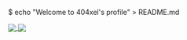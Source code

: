 $ echo "Welcome to 404xel's profile" > README.md

<p>
  <a href="https://github.com/anuraghazra/github-readme-stats">
    <img align="center" src="https://github-readme-stats.vercel.app/api?username=404xel&show_icons=true&theme=github_dark" />
  </a>
  <a href="https://github.com/anuraghazra/convoychat">
    <img align="center" src="https://github-readme-stats.vercel.app/api/top-langs/?username=404xel&theme=github_dark" />
  </a>
</p>

